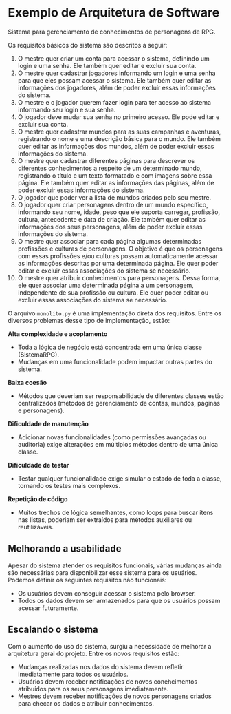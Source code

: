 # Exemplo de Arquitetura de Software

Sistema para gerenciamento de conhecimentos de personagens de RPG.

Os requisitos básicos do sistema são descritos a seguir:

1. O mestre quer criar um conta para acessar o sistema, definindo um login e uma senha. Ele também quer editar e excluir sua conta.
2. O mestre quer cadastrar jogadores informando um login e uma senha para que eles possam acessar o sistema. Ele também quer editar as informações dos jogadores, além de poder excluir essas informações do sistema.
3. O mestre e o jogador querem fazer login para ter acesso ao sistema informando seu login e sua senha.
4. O jogador deve mudar sua senha no primeiro acesso. Ele pode editar e excluir sua conta.
5. O mestre quer cadastrar mundos para as suas campanhas e aventuras, registrando o nome e uma descrição básica para o mundo. Ele também quer editar as informações dos mundos, além de poder excluir essas informações do sistema.
6. O mestre quer cadastrar diferentes páginas para descrever os diferentes conhecimentos a respeito de um determinado mundo, registrando o título e um texto formatado e com imagens sobre essa página. Ele também quer editar as informações das páginas, além de poder excluir essas informações do sistema.
7. O jogador que poder ver a lista de mundos criados pelo seu mestre.
8. O jogador quer criar personagens dentro de um mundo específico, informando seu nome, idade, peso que ele suporta carregar, profissão, cultura, antecedente e data de criação. Ele também quer editar as informações dos seus personagens, além de poder excluir essas informações do sistema.
9. O mestre quer associar para cada página algumas determinadas profissões e culturas de personagens. O objetivo é que os personagens com essas profissões e/ou culturas possam automaticamente acessar as informações descritas por uma determinada página. Ele quer poder editar e excluir essas associações do sistema se necessário.
10. O mestre quer atribuir conhecimentos para personagens. Dessa forma, ele quer associar uma determinada página a um personagem, independente de sua profissão ou cultura. Ele quer poder editar ou excluir essas associações do sistema se necessário.

O arquivo `monolito.py` é uma implementação direta dos requisitos. Entre os diversos problemas desse tipo de implementação, estão:

**Alta complexidade e acoplamento**

- Toda a lógica de negócio está concentrada em uma única classe (SistemaRPG).
- Mudanças em uma funcionalidade podem impactar outras partes do sistema.

**Baixa coesão**

- Métodos que deveriam ser responsabilidade de diferentes classes estão centralizados (métodos de gerenciamento de contas, mundos, páginas e personagens).

**Dificuldade de manutenção**

- Adicionar novas funcionalidades (como permissões avançadas ou auditoria) exige alterações em múltiplos métodos dentro de uma única classe.

**Dificuldade de testar**

- Testar qualquer funcionalidade exige simular o estado de toda a classe, tornando os testes mais complexos.

**Repetição de código**

- Muitos trechos de lógica semelhantes, como loops para buscar itens nas listas, poderiam ser extraídos para métodos auxiliares ou reutilizáveis.

## Melhorando a usabilidade

Apesar do sistema atender os requisitos funcionais, várias mudanças ainda são necessárias para disponibilizar esse sistema para os usuários. Podemos definir os seguintes requisitos não funcionais:

- Os usuários devem conseguir acessar o sistema pelo browser.
- Todos os dados devem ser armazenados para que os usuários possam acessar futuramente.

## Escalando o sistema

Com o aumento do uso do sistema, surgiu a necessidade de melhorar a arquitetura geral do projeto. Entre os novos requisitos estão:

- Mudanças realizadas nos dados do sistema devem refletir imediatamente para todos os usuários.
- Usuários devem receber notificações de novos conehcimentos atribuídos para os seus personagens imediatamente.
- Mestres devem receber notificações de novos personagens criados para checar os dados e atribuir conhecimentos.
